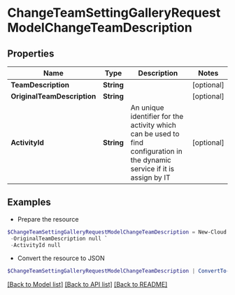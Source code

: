 # ChangeTeamSettingGalleryRequestModelChangeTeamDescription
## Properties

Name | Type | Description | Notes
------------ | ------------- | ------------- | -------------
**TeamDescription** | **String** |  | [optional] 
**OriginalTeamDescription** | **String** |  | [optional] 
**ActivityId** | **String** | An unique identifier for the activity which can be used to find configuration in the dynamic service if it is assign by IT | [optional] 

## Examples

- Prepare the resource
```powershell
$ChangeTeamSettingGalleryRequestModelChangeTeamDescription = New-Cloud.Governance.ClientChangeTeamSettingGalleryRequestModelChangeTeamDescription  -TeamDescription null `
 -OriginalTeamDescription null `
 -ActivityId null
```

- Convert the resource to JSON
```powershell
$ChangeTeamSettingGalleryRequestModelChangeTeamDescription | ConvertTo-JSON
```

[[Back to Model list]](../README.md#documentation-for-models) [[Back to API list]](../README.md#documentation-for-api-endpoints) [[Back to README]](../README.md)

